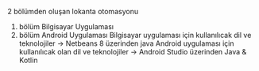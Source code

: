 2 bölümden oluşan lokanta otomasyonu
1. bölüm Bilgisayar Uygulaması
2. bölüm Android Uygulaması
  Bilgisayar uygulaması için kullanılıcak dil ve teknolojiler -> Netbeans 8 üzerinden java
  Android uygulaması için kullanılıcak olan dil ve teknolojiler -> Android Studio üzerinden Java & Kotlin
